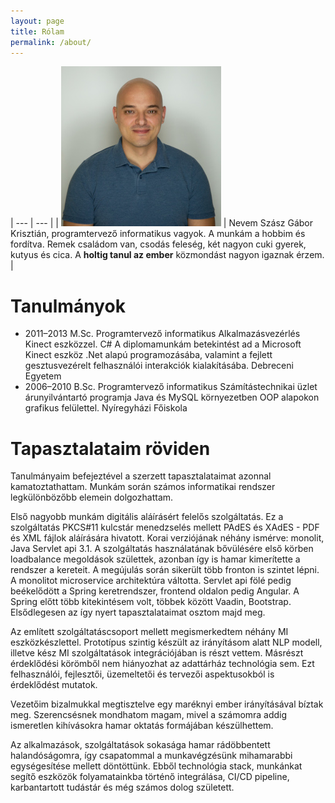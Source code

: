 ```yaml
---
layout: page
title: Rólam
permalink: /about/
---
```


| --- | --- |
| ![profile](/assets/szgk.jpg) | Nevem Szász Gábor Krisztián, programtervező informatikus vagyok. A munkám a hobbim és fordítva. Remek családom van, csodás feleség, két nagyon cuki gyerek, kutyus és cica. A **holtig tanul az ember** közmondást nagyon igaznak érzem. |

# Tanulmányok

* 2011–2013 M.Sc. Programtervező informatikus 
Alkalmazásvezérlés Kinect eszközzel. C#
A diplomamunkám betekintést ad a Microsoft Kinect eszköz .Net
alapú programozásába, valamint a fejlett gesztusvezérelt felhasználói
interakciók kialakításába. Debreceni Egyetem 
* 2006–2010 B.Sc. Programtervező informatikus 
Számítástechnikai üzlet árunyilvántartó programja Java és MySQL
környezetben OOP alapokon grafikus felülettel. Nyíregyházi Főiskola

# Tapasztalataim röviden

Tanulmányaim befejeztével a szerzett tapasztalataimat azonnal kamatoztathattam. Munkám során számos informatikai rendszer legkülönbözőbb elemein dolgozhattam. 

Első nagyobb munkám digitális aláírásért felelős szolgáltatás. Ez a szolgáltatás PKCS#11 kulcstár menedzselés mellett PAdES és XAdES - PDF és XML fájlok aláírására hivatott. Korai verziójának néhány ismérve: monolit, Java Servlet api 3.1. A szolgáltatás használatának bővülésére első körben loadbalance megoldások születtek, azonban így is hamar kimerítette a rendszer a kereteit. A megújulás során sikerült több fronton is szintet lépni. A monolitot microservice architektúra váltotta. Servlet api fölé pedig beékelődött a Spring keretrendszer, frontend oldalon pedig Angular. A Spring előtt több kitekintésem volt, többek között Vaadin, Bootstrap. Elsődlegesen az így nyert tapasztalataimat osztom majd meg.

Az említett szolgáltatáscsoport mellett megismerkedtem néhány MI eszközkészlettel. Prototípus szintig készült az irányításom alatt NLP modell, illetve kész MI szolgáltatások integrációjában is részt vettem. Másrészt érdeklődési körömből nem hiányozhat az adattárház technológia sem. Ezt felhasználói, fejlesztői, üzemeltetői és tervezői aspektusokból is érdeklődést mutatok.

Vezetőim bizalmukkal megtisztelve egy maréknyi ember irányításával bíztak meg. Szerencsésnek mondhatom magam, mivel a számomra addig ismeretlen kihívásokra hamar oktatás formájában készülhettem.

Az alkalmazások, szolgáltatások sokasága hamar rádöbbentett halandóságomra, így csapatommal a munkavégzésünk mihamarabbi egységesítése mellett döntöttünk. Ebből technológia stack, munkánkat segítő eszközök folyamatainkba történő integrálása, CI/CD pipeline, karbantartott tudástár és még számos dolog született. 